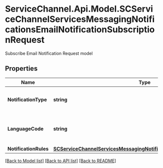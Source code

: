 # ServiceChannel.Api.Model.SCServiceChannelServicesMessagingNotificationsEmailNotificationSubscriptionRequest
Subscribe Email Notification Request model

## Properties

Name | Type | Description | Notes
------------ | ------------- | ------------- | -------------
**NotificationType** | **string** | Notification type: Check In , .... | 
**LanguageCode** | **string** | ISO 639-1 two-letter code for the language. | [optional] 
**NotificationRules** | [**SCServiceChannelServicesMessagingNotificationsNotificationRulesRequest**](SCServiceChannelServicesMessagingNotificationsNotificationRulesRequest.md) |  | [optional] 

[[Back to Model list]](../README.md#documentation-for-models) [[Back to API list]](../README.md#documentation-for-api-endpoints) [[Back to README]](../README.md)

